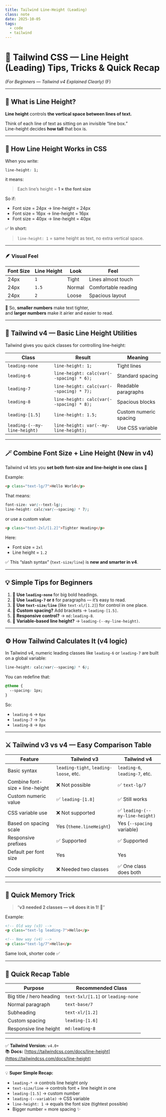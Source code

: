 ```yaml
---
title: Tailwind Line-Height (Leading)
class: note
date: 2025-10-05
tags:
  - code
  - tailwind
---
```

# 🌸 Tailwind CSS — Line Height (Leading) Tips, Tricks & Quick Recap

*(For Beginners — Tailwind v4 Explained Clearly)*
(F)

---

## 🧠 What is Line Height?

**Line height** controls **the vertical space between lines of text.**

Think of each line of text as sitting on an invisible “line box.”  
Line-height decides **how tall** that box is.

---

## 📏 How Line Height Works in CSS

When you write:
```css
line-height: 1;
```
it means:
> Each line’s height = **1 × the font size**

So if:
- Font size = 24px → line-height = 24px  
- Font size = 16px → line-height = 16px  
- Font size = 40px → line-height = 40px  

✅ In short:  
> `line-height: 1` = same height as text, no extra vertical space.

---

### 🪶 Visual Feel

| Font Size | Line Height | Look | Feel |
|------------|--------------|------|------|
| 24px | `1` | Tight | Lines almost touch |
| 24px | `1.5` | Normal | Comfortable reading |
| 24px | `2` | Loose | Spacious layout |

🧩 So, **smaller numbers** make text tighter,  
and **larger numbers** make it airier and easier to read.

---

## 💬 Tailwind v4 — Basic Line Height Utilities

Tailwind gives you quick classes for controlling line-height:

| Class                        | Result                                   | Meaning                |
| ---------------------------- | ---------------------------------------- | ---------------------- |
| `leading-none`               | `line-height: 1;`                        | Tight lines            |
| `leading-6`                  | `line-height: calc(var(--spacing) * 6);` | Standard spacing       |
| `leading-7`                  | `line-height: calc(var(--spacing) * 7);` | Readable paragraphs    |
| `leading-8`                  | `line-height: calc(var(--spacing) * 8);` | Spacious blocks        |
| `leading-[1.5]`              | `line-height: 1.5;`                      | Custom numeric spacing |
| `leading-(--my-line-height)` | `line-height: var(--my-line-height);`    | Use CSS variable       |

---

## 🪄 Combine Font Size + Line Height (New in v4)

Tailwind v4 lets you **set both font-size and line-height in one class** 🎉

Example:
```html
<p class="text-lg/7">Hello World</p>
```

That means:
```css
font-size: var(--text-lg);
line-height: calc(var(--spacing) * 7);
```

or use a custom value:
```html
<p class="text-2xl/[1.2]">Tighter Heading</p>
```
Here:
- Font size = `2xl`
- Line height = `1.2`

✅ This “slash syntax” (`text-size/line`) is **new and smarter in v4**.

---

## 💡 Simple Tips for Beginners

1. 🩵 **Use `leading-none`** for big bold headings.  
2. 💚 **Use `leading-7` or `8`** for paragraphs — it’s easy to read.  
3. 💛 **Use `text-size/line`** (like `text-xl/[1.2]`) for control in one place.  
4. 🩷 **Custom spacing?** Add brackets → `leading-[1.5]`.  
5. 💙 **Responsive control?** → `md:leading-8`.  
6. 🧡 **Variable-based line height?** → `leading-(--my-line-height)`.

---

## ⚙️ How Tailwind Calculates It (v4 logic)

In Tailwind v4, numeric leading classes like `leading-6` or `leading-7` are built on a global variable:
```css
line-height: calc(var(--spacing) * 6);
```

You can redefine that:
```css
@theme {
  --spacing: 1px;
}
```

So:
- `leading-6` → `6px`
- `leading-7` → `7px`
- `leading-8` → `8px`

---

## ⚔️ Tailwind v3 vs v4 — Easy Comparison Table

| Feature | Tailwind v3 | Tailwind v4 |
|----------|--------------|-------------|
| Basic syntax | `leading-tight`, `leading-loose`, etc. | `leading-6`, `leading-7`, etc. |
| Combine font-size + line-height | ❌ Not possible | ✅ `text-lg/7` |
| Custom numeric value | ✅ `leading-[1.8]` | ✅ Still works |
| CSS variable use | ❌ Not supported | ✅ `leading-(--my-line-height)` |
| Based on spacing scale | Yes (`theme.lineHeight`) | Yes (`--spacing` variable) |
| Responsive prefixes | ✅ Supported | ✅ Supported |
| Default per font size | Yes | Yes |
| Code simplicity | ❌ Needed two classes | ✅ One class does both |

---

## 🌼 Quick Memory Trick

> “**v3 needed 2 classes — v4 does it in 1!** 🎯”

Example:
```html
<!-- Old way (v3) -->
<p class="text-lg leading-7">Hello</p>

<!-- New way (v4) -->
<p class="text-lg/7">Hello</p>
```
Same look, shorter code ✅

---

## 📘 Quick Recap Table

| Purpose | Recommended Class |
|----------|------------------|
| Big title / hero heading | `text-5xl/[1.1]` or `leading-none` |
| Normal paragraph | `text-base/7` |
| Subheading | `text-xl/[1.2]` |
| Custom spacing | `leading-[1.6]` |
| Responsive line height | `md:leading-8` |

---

✅ **Tailwind Version:** `v4.0+`  
📚 **Docs:** [https://tailwindcss.com/docs/line-height](https://tailwindcss.com/docs/line-height)

---

💡 **Super Simple Recap:**
- `leading-*` → controls line height only  
- `text-size/line` → controls font + line height in one  
- `leading-[1.5]` → custom number  
- `leading-(--variable)` → CSS variable  
- `line-height: 1` → equals the font size (tightest possible)  
- Bigger number = more spacing ✨
